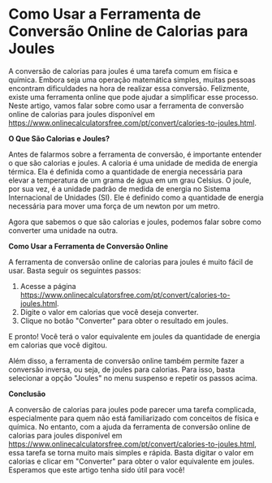 Como Usar a Ferramenta de Conversão Online de Calorias para Joules
==================================================================

A conversão de calorias para joules é uma tarefa comum em física e química. Embora seja uma operação matemática simples, muitas pessoas encontram dificuldades na hora de realizar essa conversão. Felizmente, existe uma ferramenta online que pode ajudar a simplificar esse processo. Neste artigo, vamos falar sobre como usar a ferramenta de conversão online de calorias para joules disponível em <https://www.onlinecalculatorsfree.com/pt/convert/calories-to-joules.html>.

 **O Que São Calorias e Joules?**

Antes de falarmos sobre a ferramenta de conversão, é importante entender o que são calorias e joules. A caloria é uma unidade de medida de energia térmica. Ela é definida como a quantidade de energia necessária para elevar a temperatura de um grama de água em um grau Celsius. O joule, por sua vez, é a unidade padrão de medida de energia no Sistema Internacional de Unidades (SI). Ele é definido como a quantidade de energia necessária para mover uma força de um newton por um metro.

Agora que sabemos o que são calorias e joules, podemos falar sobre como converter uma unidade na outra.

 **Como Usar a Ferramenta de Conversão Online**

A ferramenta de conversão online de calorias para joules é muito fácil de usar. Basta seguir os seguintes passos:

1. Acesse a página <https://www.onlinecalculatorsfree.com/pt/convert/calories-to-joules.html>.
2. Digite o valor em calorias que você deseja converter.
3. Clique no botão "Converter" para obter o resultado em joules.

E pronto! Você terá o valor equivalente em joules da quantidade de energia em calorias que você digitou.

Além disso, a ferramenta de conversão online também permite fazer a conversão inversa, ou seja, de joules para calorias. Para isso, basta selecionar a opção "Joules" no menu suspenso e repetir os passos acima.

 **Conclusão**

A conversão de calorias para joules pode parecer uma tarefa complicada, especialmente para quem não está familiarizado com conceitos de física e química. No entanto, com a ajuda da ferramenta de conversão online de calorias para joules disponível em <https://www.onlinecalculatorsfree.com/pt/convert/calories-to-joules.html>, essa tarefa se torna muito mais simples e rápida. Basta digitar o valor em calorias e clicar em "Converter" para obter o valor equivalente em joules. Esperamos que este artigo tenha sido útil para você!